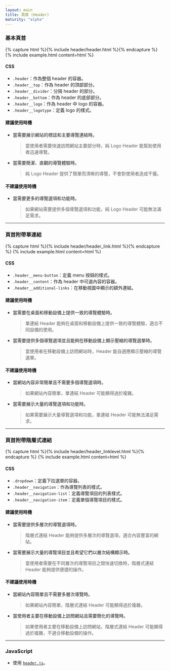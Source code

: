 ```yaml
---
layout: main
title: 頁首 (Header)
maturity: "alpha"
---
```


### 基本頁首

{% capture html %}{% include header/header.html %}{% endcapture %}
{% 
  include example.html content=html
%}

#### CSS

- `.header`：作為整個 header 的容器。
- `.header__top`：作為 header 的頂部部分。
- `.header__divider`：分隔 header 的部分。
- `.header__bottom`：作為 header 的底部部分。
- `.header__logo`：作為 header 中 logo 的容器。
- `.header__logotype`：定義 logo 的樣式。

#### 建議使用時機

- 當需要展示網站的標誌和主要導覽連結時。
    > 當使用者需要快速訪問網站主要部分時，純 Logo Header 能幫助使用者迅速導覽。
- 當需要簡潔、直觀的導覽體驗時。
    > 純 Logo Header 提供了簡單而清晰的導覽，不會對使用者造成干擾。

#### 不建議使用時機

- 當需要更多的導覽選項和功能時。
    > 如果網站需要提供多個導覽選項和功能，純 Logo Header 可能無法滿足需求。

---

### 頁首附帶單連結

{% capture html %}{% include header/header_link.html %}{% endcapture %}
{% 
  include example.html content=html
%}

#### CSS

- `.header__menu-button`：定義 menu 按鈕的樣式。
- `.header__content`：作為 header 中可選內容的容器。
- `.header__additional-links`：在移動視圖中顯示的額外連結。

#### 建議使用時機

- 當需要在桌面和移動設備上提供一致的導覽體驗時。
    > 單連結 Header 能夠在桌面和移動設備上提供一致的導覽體驗，適合不同設備的使用。
- 當需要提供多個導覽選項並且能夠在移動設備上顯示壓縮的導覽選單時。
    > 當使用者在移動設備上訪問網站時，Header 能自適應顯示壓縮的導覽選單。

#### 不建議使用時機

- 當網站內容非常簡單且不需要多個導覽選項時。
    > 如果網站內容簡單，單連結 Header 可能顯得過於複雜。
- 當需要展示大量的導覽選項和功能時。
    > 如果需要展示大量導覽選項和功能，單連結 Header 可能無法滿足需求。

---

### 頁首附帶階層式連結

{% capture html %}{% include header/header_linklevel.html %}{% endcapture %}
{% 
  include example.html content=html
%}

#### CSS

- `.dropdown`：定義下拉選單的容器。
- `.header__navigation`：作為導覽列表的樣式。
- `.header__navigation-list`：定義導覽項目的列表樣式。
- `.header__navigation-item`：定義單個導覽項目的樣式。

#### 建議使用時機

- 當需要提供多層次的導覽選項時。
    > 階層式連結 Header 能夠提供多層次的導覽選項，適合內容豐富的網站。
- 當需要展示大量的導覽項目並且希望它們以層次結構顯示時。
    > 當使用者需要在不同層次的導覽項目之間快速切換時，階層式連結 Header 能夠提供便捷的操作。

#### 不建議使用時機

- 當網站內容簡單且不需要多層次導覽時。
    > 如果網站內容簡單，階層式連結 Header 可能顯得過於複雜。
- 當使用者主要在移動設備上訪問網站且需要簡化的導覽時。
    > 如果使用者主要在移動設備上訪問網站，階層式連結 Header 可能顯得過於複雜，不適合移動設備的操作。

---

### JavaScript

- 使用 [`header.js`](/assets/components/header.js)。

